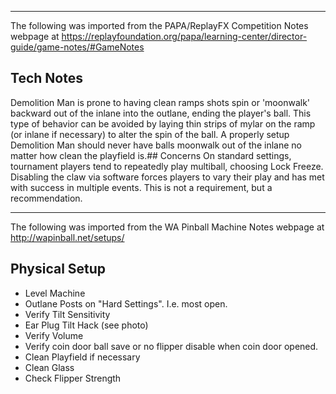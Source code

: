 ***
The following was imported from the PAPA/ReplayFX Competition Notes webpage at https://replayfoundation.org/papa/learning-center/director-guide/game-notes/#GameNotes
## Tech Notes
            
Demolition Man is prone to having clean ramps shots spin or 'moonwalk' backward out of the inlane into the outlane, ending the player's ball. This type of behavior can be avoided by laying thin strips of mylar on the ramp (or inlane if necessary) to alter the spin of the ball. A properly setup Demolition Man should never have balls moonwalk out of the inlane no matter how clean the playfield is.## Concerns
On standard settings, tournament players tend to repeatedly play multiball, choosing Lock Freeze. Disabling the claw via software forces players to vary their play and has met with success in multiple events. This is not a requirement, but a recommendation.
***
The following was imported from the WA Pinball Machine Notes webpage at http://wapinball.net/setups/
## Physical Setup
-   Level Machine
-   Outlane Posts on "Hard Settings". I.e. most open.
-   Verify Tilt Sensitivity
-   Ear Plug Tilt Hack (see photo)
-   Verify Volume
-   Verify coin door ball save or no flipper disable when coin door opened.
-   Clean Playfield if necessary
-   Clean Glass
-   Check Flipper Strength
